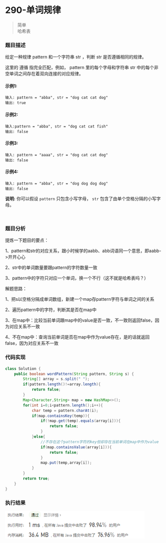 # 290-单词规律

> 简单  
> 哈希表

### 题目描述

给定一种规律 pattern 和一个字符串 str ，判断 str 是否遵循相同的规律。

这里的 遵循 指完全匹配，例如， pattern 里的每个字母和字符串 str 中的每个非空单词之间存在着双向连接的对应规律。

#### 示例1:

```
输入: pattern = "abba", str = "dog cat cat dog"
输出: true
```

#### 示例2:

```
输入:pattern = "abba", str = "dog cat cat fish"
输出: false
```

#### 示例3:

```
输入: pattern = "aaaa", str = "dog cat cat dog"
输出: false
```

#### 示例4:

```
输入: pattern = "abba", str = "dog dog dog dog"
输出: false
```

**说明:**
你可以假设 `pattern` 只包含小写字母， `str` 包含了由单个空格分隔的小写字母。  

</br>

### 题目分析

提炼一下题目的要点：

1、pattern和str的对应关系，跟小时候学的aabb、abb词语同一个意思，即aabb->开开心心

2、str中的单词数量要跟pattern的字符数量一致

3、pattern中的字符只对应一个单词，换一个不行（这不就是哈希表吗？）

解题思路：

1、把s以空格分隔成单词数组，新建一个map存pattern字符与单词之间的关系

2、遍历pattern中的字符，判断其是否在map中

3、在map中：比较当前单词跟map中的value是否一致，不一致则返回false，因为对应关系不一致

4、不在map中：查询当前单词是否在map中作为value存在，是的话就返回false，因为对应关系不一致

### 代码实现

```java
class Solution {
    public boolean wordPattern(String pattern, String s) {
        String[] array = s.split(" ");
        if(pattern.length()!=array.length){
            return false;
        }
        Map<Character,String> map = new HashMap<>();
        for(int i=0;i<pattern.length();i++){
            char temp = pattern.charAt(i);
            if(map.containsKey(temp)){
                if(!map.get(temp).equals(array[i])){
                    return false;
                }
            }else{
                //不存在这个pattern字符的key但却存在当前单词在map中作为value
                if(map.containsValue(array[i])){
                    return false;
                }
                map.put(temp,array[i]);
            }
        }
        return true;
    }
}
```

### 执行结果

![pic](https://github.com/hinkleung/leetcode/blob/main/problems/290-单词规律/290-result.png)
